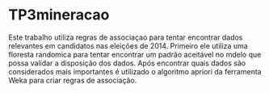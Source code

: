 # TP3mineracao
Este trabalho utiliza regras de associaçao para tentar encontrar dados relevantes em candidatos nas eleições de 2014. Primeiro ele utiliza uma floresta randomica para tentar encontrar um padrão aceitável no mdelo que possa validar a disposição dos dados. Após encontrar quais dados são considerados mais importantes é utilizado o algoritmo apriori da ferramenta Weka para criar regras de associação. 

